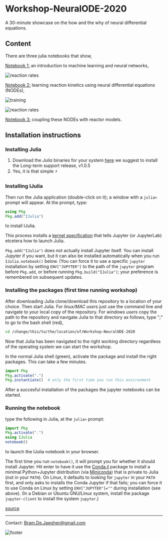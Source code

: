 # Workshop-NeuralODE-2020
A 30-minute showcase on the how and the why of neural differential equations. 

## Content
There are three julia notebooks that show,

[Notebook 1:](./01-machine-learning.ipynb) an introduction to machine learning and neural networks,

![reaction rates](./figs/anns.png)

[Notebook 2:](./02-NODEs.ipynb) learning reaction kinetics using neural differential equations (NODEs),

![training](./figs/training.gif)

![reaction rates](./figs/reactionRate.png)

[Notebook 3:](./03-hybrid.ipynb) coupling these NODEs with reactor models.

## Installation instructions
### Installing Julia
1. Download the *Julia* binaries for your system [here](https://julialang.org/downloads/) we suggest to install the Long-term support release, v1.0.5
2. Yes, it is that simple :zap:

### Installing IJulia
Then run the Julia application
(double-click on it); a window with a `julia>` prompt will appear.  At
the prompt, type:
```julia
using Pkg
Pkg.add("IJulia")
```
to install IJulia.

This process installs a [kernel specification](https://jupyter-client.readthedocs.io/en/latest/kernels.html#kernelspecs) that tells Jupyter (or JupyterLab) etcetera
how to launch Julia.

`Pkg.add("IJulia")` does not actually install Jupyter itself.
You can install Jupyter if you want, but it can also be installed
automatically when you run `IJulia.notebook()` below.  (You
can force it to use a specific `jupyter` installation by
setting `ENV["JUPYTER"]` to the path of the `jupyter` program
before `Pkg.add`, or before running `Pkg.build("IJulia")`;
your preference is remembered on subsequent updates.

### Installing the packages (first time running workshop)

After downloading Julia clone/download this repository to a location of your choice. Then start Julia. For *linux/MAC users* just use the command line and navigate to your local copy of the repository.
For *windows users* copy the path to the repository and navigate Julia to that directory as follows,
type ";" to go to the bash shell (red),

```bash
cd /change/this/to/the/location/of/Workshop-NeuralODE-2020 
```

Now that Julia has been navigated to the right working directory regardless of the operating system we can start the workshop.

In the normal Julia shell (green), activate the package and install the right packages. This can take a few minutes.

```julia
import Pkg
Pkg.activate(".")
Pkg.instantiate()  # only the first time you run this environment
```

After a succesful installation of the packages the jupyter notebooks can be started.

### Running the notebook

type the following in Julia, at the `julia>` prompt:
```julia
import Pkg
Pkg.activate(".")
using IJulia
notebook()
```
to launch the IJulia notebook in your browser.

The first time you run `notebook()`, it will prompt you
for whether it should install Jupyter.  Hit enter to
have it use the [Conda.jl](https://github.com/Luthaf/Conda.jl)
package to install a minimal Python+Jupyter distribution (via
[Miniconda](http://conda.pydata.org/docs/install/quick.html)) that is
private to Julia (not in your `PATH`).
On Linux, it defaults to looking for `jupyter` in your `PATH` first,
and only asks to installs the Conda Jupyter if that fails; you can force
it to use Conda on Linux by setting `ENV["JUPYTER"]=""` during installation (see above).  (In a Debian or Ubuntu  GNU/Linux system, install the package `jupyter-client` to install the system `jupyter`.)

[source](https://raw.githubusercontent.com/JuliaLang/IJulia.jl/master/README.md)


-----
Contact: [Bram.De.Jaegher@gmail.com](mailto:bram.de.jaegher@gmail.com)

![footer](./figs/footerLogo.svg)
